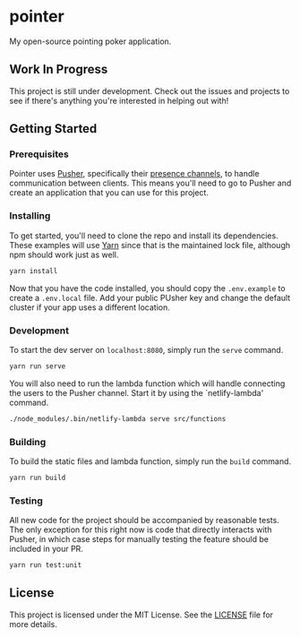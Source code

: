 # pointer

My open-source pointing poker application.

## Work In Progress

This project is still under development. Check out the issues and projects to see if there's anything you're interested in helping out with!

## Getting Started

### Prerequisites

Pointer uses [Pusher](https://pusher.com/), specifically their [presence channels](https://pusher.com/docs/client_api_guide/client_presence_channels#presence-channels), to handle communication between clients. This means you'll need to go to Pusher and create an application that you can use for this project.

### Installing

To get started, you'll need to clone the repo and install its dependencies. These examples will use [Yarn](https://yarnpkg.com/) since that is the maintained lock file, although npm should work just as well.

```bash
yarn install
```

Now that you have the code installed, you should copy the `.env.example` to create a `.env.local` file. Add your public PUsher key and change the default cluster if your app uses a different location.

### Development

To start the dev server on `localhost:8080`, simply run the `serve` command.

```bash
yarn run serve
```

You will also need to run the lambda function which will handle connecting the users to the Pusher channel. Start it by using the `netlify-lambda' command.

```bash
./node_modules/.bin/netlify-lambda serve src/functions
```

### Building

To build the static files and lambda function, simply run the `build` command.

```bash
yarn run build
```

### Testing

All new code for the project should be accompanied by reasonable tests. The only exception for this right now is code that directly interacts with Pusher, in which case steps for manually testing the feature should be included in your PR.

```bash
yarn run test:unit
```

## License

This project is licensed under the MIT License. See the [LICENSE](LICENSE) file for more details.
